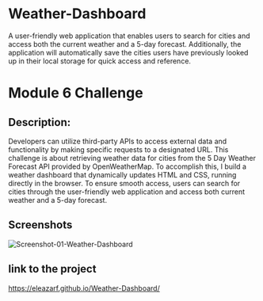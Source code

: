 # Weather-Dashboard
A user-friendly web application that enables users to search for cities and access both the current weather and a 5-day forecast. Additionally, the application will automatically save the cities users have previously looked up in their local storage for quick access and reference.

# Module 6 Challenge

## Description:<br>
Developers can utilize third-party APIs to access external data and functionality by making specific requests to a designated URL. This challenge is about retrieving weather data for cities from the 5 Day Weather Forecast API provided by OpenWeatherMap. To accomplish this, I build a weather dashboard that dynamically updates HTML and CSS, running directly in the browser. To ensure smooth access, users can search for cities through the user-friendly web application and access both current weather and a 5-day forecast.<br>


## Screenshots<br>
![Screenshot-01-Weather-Dashboard](https://github.com/eleazarf/Weather-Dashboard/blob/main/assets/images/Screen%20Shot%202023-07-13%20at%2010.58.03%20PM.png)<br>

## link to the project <br>
https://eleazarf.github.io/Weather-Dashboard/<br>